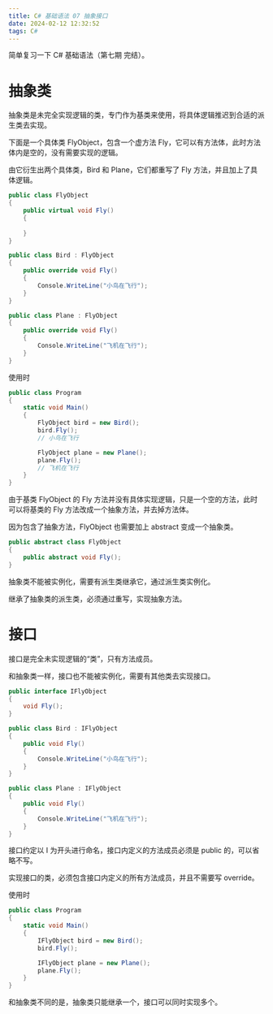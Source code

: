 ```yaml
---
title: C# 基础语法 07 抽象接口
date: 2024-02-12 12:32:52
tags: C#
---
```


简单复习一下 C# 基础语法（第七期 完结）。

<!--more-->

# 抽象类

抽象类是未完全实现逻辑的类，专门作为基类来使用，将具体逻辑推迟到合适的派生类去实现。



下面是一个具体类 FlyObject，包含一个虚方法 Fly，它可以有方法体，此时方法体内是空的，没有需要实现的逻辑。

由它衍生出两个具体类，Bird 和 Plane，它们都重写了 Fly 方法，并且加上了具体逻辑。

```c#
public class FlyObject
{
    public virtual void Fly()
    {
        
    }
}

public class Bird : FlyObject
{
    public override void Fly()
    {
        Console.WriteLine("小鸟在飞行");
    }
}

public class Plane : FlyObject
{
    public override void Fly()
    {
        Console.WriteLine("飞机在飞行");
    }
}
```



使用时

```c#
public class Program
{
    static void Main()
    {
        FlyObject bird = new Bird();
        bird.Fly();
        // 小鸟在飞行

        FlyObject plane = new Plane();
        plane.Fly();
        // 飞机在飞行
    }
}
```



由于基类 FlyObject 的 Fly 方法并没有具体实现逻辑，只是一个空的方法，此时可以将基类的 Fly 方法改成一个抽象方法，并去掉方法体。

因为包含了抽象方法，FlyObject 也需要加上 abstract 变成一个抽象类。

```c#
public abstract class FlyObject
{
    public abstract void Fly();
}
```



抽象类不能被实例化，需要有派生类继承它，通过派生类实例化。

继承了抽象类的派生类，必须通过重写，实现抽象方法。



# 接口

接口是完全未实现逻辑的“类”，只有方法成员。

和抽象类一样，接口也不能被实例化，需要有其他类去实现接口。



```c#
public interface IFlyObject
{
    void Fly();
}

public class Bird : IFlyObject
{
    public void Fly()
    {
        Console.WriteLine("小鸟在飞行");
    }
}

public class Plane : IFlyObject
{
    public void Fly()
    {
        Console.WriteLine("飞机在飞行");
    }
}
```



接口约定以 I 为开头进行命名，接口内定义的方法成员必须是 public 的，可以省略不写。

实现接口的类，必须包含接口内定义的所有方法成员，并且不需要写 override。



使用时

```c#
public class Program
{
    static void Main()
    {
        IFlyObject bird = new Bird();
        bird.Fly();

        IFlyObject plane = new Plane();
        plane.Fly();
    }
}
```



和抽象类不同的是，抽象类只能继承一个，接口可以同时实现多个。

